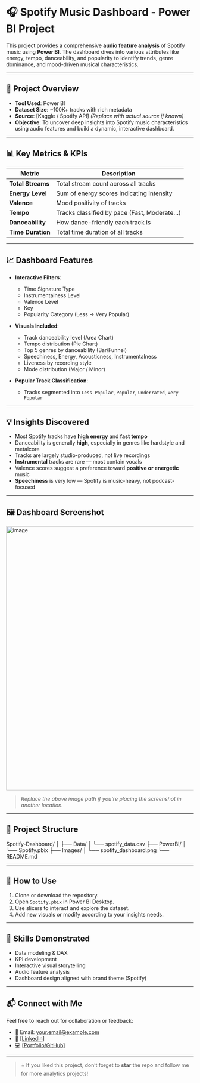 # 🎧 Spotify Music Dashboard - Power BI Project

This project provides a comprehensive **audio feature analysis** of Spotify music using **Power BI**. The dashboard dives into various attributes like energy, tempo, danceability, and popularity to identify trends, genre dominance, and mood-driven musical characteristics.

---

## 📌 Project Overview

- **Tool Used**: Power BI
- **Dataset Size**: ~100K+ tracks with rich metadata
- **Source**: [Kaggle / Spotify API] *(Replace with actual source if known)*
- **Objective**: To uncover deep insights into Spotify music characteristics using audio features and build a dynamic, interactive dashboard.

---

## 📊 Key Metrics & KPIs

| Metric                | Description                                  |
|------------------------|----------------------------------------------|
| **Total Streams**      | Total stream count across all tracks         |
| **Energy Level**       | Sum of energy scores indicating intensity    |
| **Valence**            | Mood positivity of tracks                    |
| **Tempo**              | Tracks classified by pace (Fast, Moderate…) |
| **Danceability**       | How dance-friendly each track is            |
| **Time Duration**      | Total time duration of all tracks            |

---

## 📈 Dashboard Features

- **Interactive Filters**:
  - Time Signature Type
  - Instrumentalness Level
  - Valence Level
  - Key
  - Popularity Category (Less → Very Popular)

- **Visuals Included**:
  - Track danceability level (Area Chart)
  - Tempo distribution (Pie Chart)
  - Top 5 genres by danceability (Bar/Funnel)
  - Speechiness, Energy, Acousticness, Instrumentalness
  - Liveness by recording style
  - Mode distribution (Major / Minor)

- **Popular Track Classification**:
  - Tracks segmented into `Less Popular`, `Popular`, `Underrated`, `Very Popular`

---

## 💡 Insights Discovered

- Most Spotify tracks have **high energy** and **fast tempo**
- Danceability is generally **high**, especially in genres like hardstyle and metalcore
- Tracks are largely studio-produced, not live recordings
- **Instrumental** tracks are rare — most contain vocals
- Valence scores suggest a preference toward **positive or energetic** music
- **Speechiness** is very low — Spotify is music-heavy, not podcast-focused

---

## 🖼️ Dashboard Screenshot

<img width="1256" height="708" alt="image" src="https://github.com/user-attachments/assets/9e2ccc67-6aa0-449c-8e97-69614038fc77" />


> *Replace the above image path if you're placing the screenshot in another location.*

---

## 📁 Project Structure

Spotify-Dashboard/
│
├── Data/
│ └── spotify_data.csv
├── PowerBI/
│ └── Spotify.pbix
├── Images/
│ └── spotify_dashboard.png
└── README.md


---

## 📌 How to Use

1. Clone or download the repository.
2. Open `Spotify.pbix` in Power BI Desktop.
3. Use slicers to interact and explore the dataset.
4. Add new visuals or modify according to your insights needs.

---

## 🧠 Skills Demonstrated

- Data modeling & DAX
- KPI development
- Interactive visual storytelling
- Audio feature analysis
- Dashboard design aligned with brand theme (Spotify)

---

## 📬 Connect with Me

Feel free to reach out for collaboration or feedback:

- 📧 Email: your.email@example.com
- 💼 [[LinkedIn](https://linkedin.com/in/yourprofile](https://www.linkedin.com/in/pushpkar-roy/))]
- 💻 [[Portfolio/GitHub](https://github.com/yourusername](https://github.com/PushpkarRoy)])]

---

> ⭐ If you liked this project, don’t forget to **star** the repo and follow me for more analytics projects!
